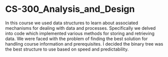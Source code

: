 # CS-300_Analysis_and_Design

In this course we used data structures to learn about associated mechanisms for dealing with data and processes. Specifically we delved into code which implemented various methods for storing and retrieving data. We were faced with the problem of finding the best solution for handling course information and prerequisites. I decided the binary tree was the best structure to use based on speed and predictability.
